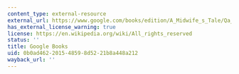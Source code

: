 ```yaml
---
content_type: external-resource
external_url: https://www.google.com/books/edition/A_Midwife_s_Tale/Qa_MpVB06YUC?hl=en&gbpv=1
has_external_license_warning: true
license: https://en.wikipedia.org/wiki/All_rights_reserved
status: ''
title: Google Books
uid: 0b0ad462-2015-4859-8d52-21b8a448a212
wayback_url: ''
---
```

